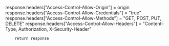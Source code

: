 response.headers["Access-Control-Allow-Origin"] = origin
        response.headers["Access-Control-Allow-Credentials"] = "true"
        response.headers["Access-Control-Allow-Methods"] = "GET, POST, PUT, DELETE"
        response.headers["Access-Control-Allow-Headers"] = "Content-Type, Authorization, X-Security-Header"
        
        return response
